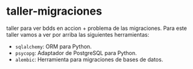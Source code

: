 # taller-migraciones
taller para ver bdds en accion + problema de las migraciones.
Para este taller vamos a ver por arriba las siguientes herramientas:

- `sqlalchemy`: ORM para Python.
- `psycopg`: Adaptador de PostgreSQL para Python.
- `alembic`: Herramienta para migraciones de bases de datos.